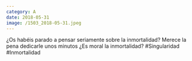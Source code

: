 ```yaml
--- 
category: A 
date: 2018-05-31 
image: /1503_2018-05-31.jpeg 
--- 
```


¿Os habéis parado a pensar seriamente sobre la inmortalidad? Merece la pena dedicarle unos minutos ¿Es moral la inmortalidad? #Singularidad #Inmortalidad